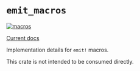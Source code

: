 # `emit_macros`

[![macros](https://github.com/emit-rs/emit/actions/workflows/macros.yml/badge.svg)](https://github.com/emit-rs/emit/actions/workflows/macros.yml)

[Current docs](https://docs.rs/emit_macros/0.11.1/emit_macros/index.html)

Implementation details for `emit!` macros.

This crate is not intended to be consumed directly.
